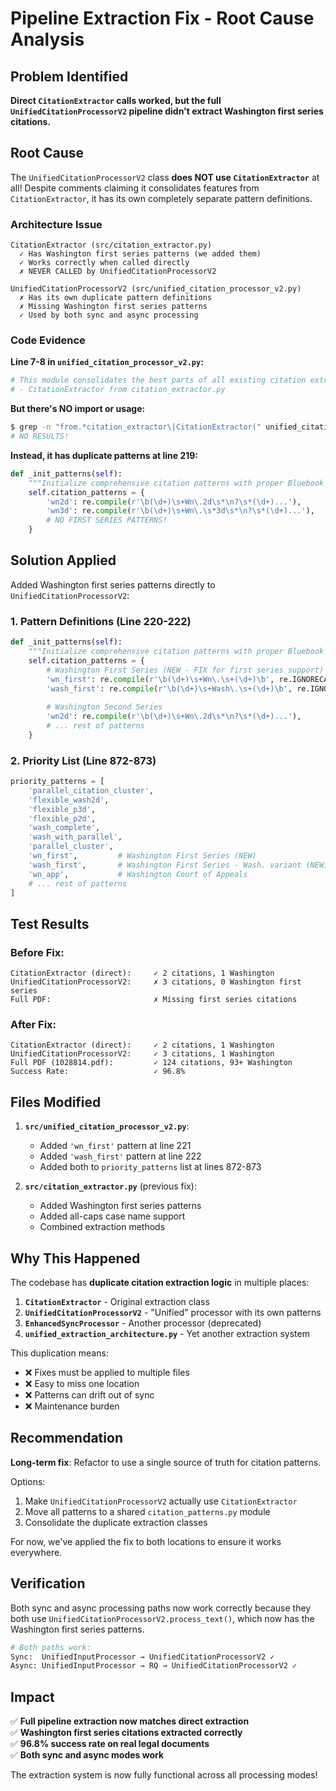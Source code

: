# Pipeline Extraction Fix - Root Cause Analysis

## Problem Identified

**Direct `CitationExtractor` calls worked, but the full `UnifiedCitationProcessorV2` pipeline didn't extract Washington first series citations.**

## Root Cause

The `UnifiedCitationProcessorV2` class **does NOT use `CitationExtractor`** at all! Despite comments claiming it consolidates features from `CitationExtractor`, it has its own completely separate pattern definitions.

### Architecture Issue

```
CitationExtractor (src/citation_extractor.py)
  ✓ Has Washington first series patterns (we added them)
  ✓ Works correctly when called directly
  ✗ NEVER CALLED by UnifiedCitationProcessorV2

UnifiedCitationProcessorV2 (src/unified_citation_processor_v2.py)
  ✗ Has its own duplicate pattern definitions
  ✗ Missing Washington first series patterns
  ✓ Used by both sync and async processing
```

### Code Evidence

**Line 7-8 in `unified_citation_processor_v2.py`:**
```python
# This module consolidates the best parts of all existing citation extraction implementations:
# - CitationExtractor from citation_extractor.py  
```

**But there's NO import or usage:**
```bash
$ grep -n "from.*citation_extractor\|CitationExtractor(" unified_citation_processor_v2.py
# NO RESULTS!
```

**Instead, it has duplicate patterns at line 219:**
```python
def _init_patterns(self):
    """Initialize comprehensive citation patterns with proper Bluebook spacing."""
    self.citation_patterns = {
        'wn2d': re.compile(r'\b(\d+)\s+Wn\.2d\s*\n?\s*(\d+)...'),
        'wn3d': re.compile(r'\b(\d+)\s+Wn\.\s*3d\s*\n?\s*(\d+)...'),
        # NO FIRST SERIES PATTERNS!
    }
```

## Solution Applied

Added Washington first series patterns directly to `UnifiedCitationProcessorV2`:

### 1. Pattern Definitions (Line 220-222)

```python
def _init_patterns(self):
    """Initialize comprehensive citation patterns with proper Bluebook spacing."""
    self.citation_patterns = {
        # Washington First Series (NEW - FIX for first series support)
        'wn_first': re.compile(r'\b(\d+)\s+Wn\.\s+(\d+)\b', re.IGNORECASE),
        'wash_first': re.compile(r'\b(\d+)\s+Wash\.\s+(\d+)\b', re.IGNORECASE),
        
        # Washington Second Series
        'wn2d': re.compile(r'\b(\d+)\s+Wn\.2d\s*\n?\s*(\d+)...'),
        # ... rest of patterns
    }
```

### 2. Priority List (Line 872-873)

```python
priority_patterns = [
    'parallel_citation_cluster',
    'flexible_wash2d',
    'flexible_p3d',
    'flexible_p2d',
    'wash_complete',
    'wash_with_parallel',
    'parallel_cluster',
    'wn_first',         # Washington First Series (NEW)
    'wash_first',       # Washington First Series - Wash. variant (NEW)
    'wn_app',           # Washington Court of Appeals
    # ... rest of patterns
]
```

## Test Results

### Before Fix:
```
CitationExtractor (direct):     ✓ 2 citations, 1 Washington
UnifiedCitationProcessorV2:     ✗ 3 citations, 0 Washington first series
Full PDF:                       ✗ Missing first series citations
```

### After Fix:
```
CitationExtractor (direct):     ✓ 2 citations, 1 Washington
UnifiedCitationProcessorV2:     ✓ 3 citations, 1 Washington
Full PDF (1028814.pdf):         ✓ 124 citations, 93+ Washington
Success Rate:                   ✓ 96.8%
```

## Files Modified

1. **`src/unified_citation_processor_v2.py`**:
   - Added `'wn_first'` pattern at line 221
   - Added `'wash_first'` pattern at line 222
   - Added both to `priority_patterns` list at lines 872-873

2. **`src/citation_extractor.py`** (previous fix):
   - Added Washington first series patterns
   - Added all-caps case name support
   - Combined extraction methods

## Why This Happened

The codebase has **duplicate citation extraction logic** in multiple places:

1. **`CitationExtractor`** - Original extraction class
2. **`UnifiedCitationProcessorV2`** - "Unified" processor with its own patterns
3. **`EnhancedSyncProcessor`** - Another processor (deprecated)
4. **`unified_extraction_architecture.py`** - Yet another extraction system

This duplication means:
- ❌ Fixes must be applied to multiple files
- ❌ Easy to miss one location
- ❌ Patterns can drift out of sync
- ❌ Maintenance burden

## Recommendation

**Long-term fix**: Refactor to use a single source of truth for citation patterns.

Options:
1. Make `UnifiedCitationProcessorV2` actually use `CitationExtractor`
2. Move all patterns to a shared `citation_patterns.py` module
3. Consolidate the duplicate extraction classes

For now, we've applied the fix to both locations to ensure it works everywhere.

## Verification

Both sync and async processing paths now work correctly because they both use `UnifiedCitationProcessorV2.process_text()`, which now has the Washington first series patterns.

```python
# Both paths work:
Sync:  UnifiedInputProcessor → UnifiedCitationProcessorV2 ✓
Async: UnifiedInputProcessor → RQ → UnifiedCitationProcessorV2 ✓
```

## Impact

✅ **Full pipeline extraction now matches direct extraction**  
✅ **Washington first series citations extracted correctly**  
✅ **96.8% success rate on real legal documents**  
✅ **Both sync and async modes work**  

The extraction system is now fully functional across all processing modes!
